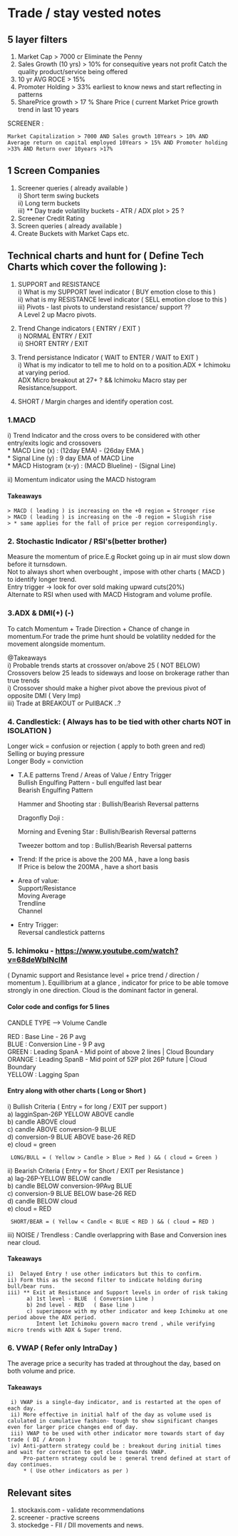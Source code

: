 # Trade / stay vested notes

## 5 layer filters 
   
   1. Market Cap > 7000 cr
      Eliminate the Penny
   2. Sales Growth (10 yrs) > 10% for consequitive years 
      not profit
       Catch the quality product/service being offered
   3. 10 yr AVG ROCE > 15%
   4. Promoter Holding > 33% 
      earliest to know news and start reflecting in patterns
   5. SharePrice growth > 17 %
      Share Price ( current Market Price growth trend in last 10 years
   
   
   SCREENER :
   ```
   Market Capitalization > 7000 AND Sales growth 10Years > 10% AND Average return on capital employed 10Years > 15% AND Promoter holding >33% AND Return over 10years >17%
   ```

## 1 Screen Companies  
 1. Screener queries ( already available )  
      i) Short term swing buckets  
     ii) Long term buckets  
    iii) ** Day trade volatility buckets - ATR  / ADX plot > 25 ?   
 2. Screener Credit Rating  
 3. Screen queries ( already available )  
 4. Create Buckets with Market Caps etc.  
 
## Technical charts and hunt for ( Define Tech Charts which cover the following ):  
1. SUPPORT and RESISTANCE  
     i) What is my SUPPORT level indicator ( BUY emotion close to this )  
    ii) what is my RESISTANCE level indicator ( SELL emotion close to this )  
   iii) Pivots - last pivots to understand resistance/ support ??  
                A Level 2 up Macro pivots.  
  
2. Trend Change indicators ( ENTRY / EXIT )  
   i) NORMAL ENTRY / EXIT  
  ii) SHORT ENTRY / EXIT  
    
3. Trend persistance Indicator  ( WAIT to ENTER / WAIT to EXIT )  
  i) What is my indicator to tell me to hold on to a position.ADX + Ichimoku at varying period.  
     ADX Micro breakout at 27+ ? && Ichimoku Macro stay per Resistance/support.  
    
4. SHORT / Margin charges and identify operation cost.  


  
### 1.MACD   
  i) Trend Indicator and the cross overs to be considered with other entry/exits logic and crossovers  
     * MACD Line (x)        :    (12day EMA) - (26day EMA )  
     * Signal Line (y)      :      9 day EMA of MACD Line   
     * MACD Histogram (x-y) :  (MACD Blueline) - (Signal Line)  
        
 ii) Momentum indicator using the MACD histogram  
 
  #### Takeaways  
    > MACD ( leading ) is increasing on the +0 region = Stronger rise  
    > MACD ( leading ) is increasing on the -0 region = Slugish rise  
    > * same applies for the fall of price per region correspondingly.  
   
      
### 2. Stochastic Indicator / RSI's(better brother)  
  Measure the momentum of price.E.g Rocket going up in air must slow down before it turnsdown.  
  Not to always short when overbought , impose with other charts ( MACD ) to identify longer trend.  
  Entry trigger -> look for over sold making upward cuts(20%)  
  Alternate to RSI when used with MACD Histogram and volume profile.  
  
### 3.ADX & DMI(+) (-)  
 To catch Momentum + Trade Direction + Chance of change in momentum.For trade the prime hunt should be volatility nedded for the movement alongside momentum.  
        
   @Takeaways  
     i) Probable trends starts at crossover on/above 25 ( NOT BELOW)  
         Crossovers below 25 leads to sideways and loose on brokerage rather than true trends  
     i) Crossover should make a higher pivot above the previous pivot of opposite DMI ( Very Imp)  
     iii) Trade at BREAKOUT or PullBACK ..?  
  
### 4. Candlestick: ( Always has to be tied with other charts NOT in ISOLATION )  
  Longer wick = confusion or rejection ( apply to both green and red)  
                Selling or buying pressure  
  Longer Body = conviction  
    
 * T.A.E patterns Trend / Areas of Value / Entry Trigger  
    Bullish Engulfing Pattern - bull engulfed last bear  
    Bearish Engulfing Pattern  
      
    Hammer and Shooting star : Bullish/Bearish Reversal patterns  
      
    Dragonfly Doji :  
      
    Morning and Evening Star : Bullish/Bearish Reversal patterns  
      
    Tweezer bottom and top :  Bullish/Bearish Reversal patterns  
      
 * Trend: If the price is above the 200 MA , have a long basis   
          If Price is below the 200MA , have a short basis  
 * Area of value:  
    Support/Resistance  
    Moving Average  
    Trendline  
    Channel  
      
 * Entry Trigger:  
    Reversal candlestick patterns  
      
### 5. Ichimoku - https://www.youtube.com/watch?v=68deWblNcIM  
 ( Dynamic support and Resistance level + price trend / direction / momentum ). Equillibrium at a glance , indicator for price to be able tomove strongly in one direction. Cloud is the dominant factor in general.  
   
  #### Color code and configs for 5 lines    
   CANDLE TYPE --> Volume Candle  
   
   RED    : Base Line - 26 P avg  
   BLUE   : Conversion Line - 9 P avg  
   GREEN  : Leading SpanA  - Mid point of above 2 lines      | Cloud Boundary  
   ORANGE : Leading SpanB - Mid point of 52P plot 26P future | Cloud Boundary  
   YELLOW : Lagging Span   
        
  #### Entry along with other charts ( Long or Short )        
   i) Bullish Criteria ( Entry  = for long  / EXIT per support  )  
     a) lagginSpan-26P YELLOW   ABOVE  candle   
     b) candle                  ABOVE  cloud   
     c) candle                  ABOVE  conversion-9 BLUE   
     d) conversion-9 BLUE       ABOVE  base-26 RED   
     e) cloud = green   
  
     LONG/BULL = ( Yellow > Candle > Blue > Red ) && ( cloud = Green )  
         
   ii) Bearish Criteria ( Entry = for Short / EXIT per Resistance )    
     a) lag-26P-YELLOW          BELOW  candle   
     b) candle                  BELOW  conversion-9PAvg BLUE     
     c) conversion-9 BLUE       BELOW  base-26 RED     
     d) candle                  BELOW  cloud       
     e) cloud = RED   
     
     SHORT/BEAR = ( Yellow < Candle < BLUE < RED ) && ( cloud = RED )  
       
  iii) NOISE / Trendless : Candle overlappring with Base and Conversion ines near cloud.   
    
  #### Takeaways   
    i)  Delayed Entry ! use other indicators but this to confirm.   
    ii) Form this as the second filter to indicate holding during bull/bear runs.  
    iii) ** Exit at Resistance and Support levels in order of risk taking  
          a) 1st level - BLUE  ( Conversion Line )  
          b) 2nd level - RED   ( Base line )  
          c) superimpose with my other indicator and keep Ichimoku at one period above the ADX period.  
             Intent let Ichimoku govern macro trend , while verifying micro trends with ADX & Super trend.   

 ### 6. VWAP ( Refer only IntraDay )
   The average price a security has traded at throughout the day, based on both volume and price.
   
   #### Takeaways
     i) VWAP is a single-day indicator, and is restarted at the open of each day.
     ii) More effective in initial half of the day as volume used is calulated in cumulative fashion- tough to show significant changes even for larger price changes end of day.
     iii) VWAP to be used with other indicator more towards start of day trade ( DI / Aroon )
     iv) Anti-pattern strategy could be : breakout during initial times and wait for correction to get close towards VWAP.
         Pro-pattern strategy could be : general trend defined at start of day continues.
         * ( Use other indicators as per )
   
    
    
  ## Relevant sites  
   1. stockaxis.com - validate recommendations
   2. screener - practive screens 
   3. stockedge - FII / DII movements and news.
   
